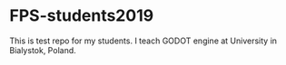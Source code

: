 # FPS-students2019

This is test repo for my students. I teach GODOT engine at University in Bialystok, Poland.
